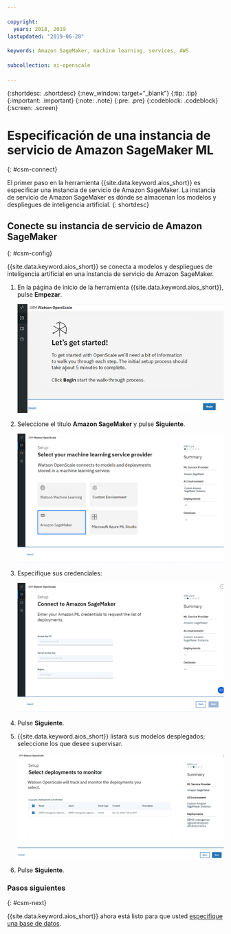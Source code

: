 ```yaml
---

copyright:
  years: 2018, 2019
lastupdated: "2019-06-28"

keywords: Amazon SageMaker, machine learning, services, AWS

subcollection: ai-openscale

---
```


{:shortdesc: .shortdesc}
{:new_window: target="_blank"}
{:tip: .tip}
{:important: .important}
{:note: .note}
{:pre: .pre}
{:codeblock: .codeblock}
{:screen: .screen}

# Especificación de una instancia de servicio de Amazon SageMaker ML
{: #csm-connect}

El primer paso en la herramienta {{site.data.keyword.aios_short}} es especificar una instancia de servicio de Amazon SageMaker. La instancia de servicio de Amazon SageMaker es dónde se almacenan los modelos y despliegues de inteligencia artificial.
{: shortdesc}

## Conecte su instancia de servicio de Amazon SageMaker
{: #csm-config}

{{site.data.keyword.aios_short}} se conecta a modelos y despliegues de inteligencia artificial en una instancia de servicio de Amazon SageMaker.

1.  En la página de inicio de la herramienta {{site.data.keyword.aios_short}}, pulse **Empezar**.

    ![Página de inicio](images/gs-config-start.png)

1.  Seleccione el titulo **Amazon SageMaker** y pulse **Siguiente**.

    ![Seleccionar servicio de Amazon SageMaker](images/connect-sage.png)

1.  Especifique sus credenciales:

    ![Especificar las credenciales de servicio de Amazon SageMaker](images/connect-sage-cred.png)

1.  Pulse **Siguiente**.

1.  {{site.data.keyword.aios_short}} listará sus modelos desplegados; seleccione los que desee supervisar.

    ![Seleccionar modelos desplegados de Amazon SageMaker](images/connect-sage-deploys.png)

1.  Pulse **Siguiente**.

### Pasos siguientes
{: #csm-next}

{{site.data.keyword.aios_short}} ahora está listo para que usted [especifique una base de datos](/docs/services/ai-openscale?topic=ai-openscale-connect-db).
